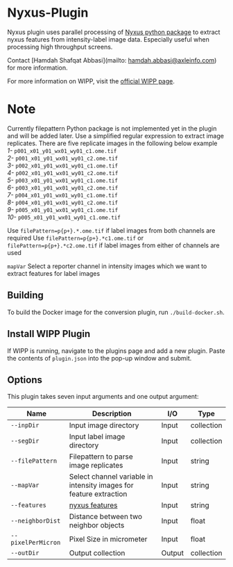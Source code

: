# Nyxus-Plugin


Nyxus plugin uses parallel processing of [Nyxus python package](https://pypi.org/project/nyxus/) to extract nyxus features from intensity-label image data. Especially useful when processing high throughput screens.

Contact [Hamdah Shafqat Abbasi](mailto: hamdah.abbasi@axleinfo.com) for more information.

For more information on WIPP, visit the [official WIPP page](https://isg.nist.gov/deepzoomweb/software/wipp).


# Note
Currently filepattern Python package is not implemented yet in the plugin and will be added later. Use a simplified regular expression to extract image replicates. There are five replicate images in the following below example \
*1-* `p001_x01_y01_wx01_wy01_c1.ome.tif`\
*2-* `p001_x01_y01_wx01_wy01_c2.ome.tif`\
*3-* `p002_x01_y01_wx01_wy01_c1.ome.tif`\
*4-* `p002_x01_y01_wx01_wy01_c2.ome.tif`\
*5-* `p003_x01_y01_wx01_wy01_c1.ome.tif`\
*6-* `p003_x01_y01_wx01_wy01_c2.ome.tif`\
*7-* `p004_x01_y01_wx01_wy01_c1.ome.tif`\
*8-* `p004_x01_y01_wx01_wy01_c2.ome.tif`\
*9-* `p005_x01_y01_wx01_wy01_c1.ome.tif`\
*10-* `p005_x01_y01_wx01_wy01_c1.ome.tif`

Use `filePattern=p{p+}.*.ome.tif` if label images from both channels are required
Use `filePattern=p{p+}.*c1.ome.tif` or `filePattern=p{p+}.*c2.ome.tif` if label images from either of channels are used

`mapVar` Select a reporter channel in intensity images which we want to extract features for label images




## Building

To build the Docker image for the conversion plugin, run
`./build-docker.sh`.

## Install WIPP Plugin

If WIPP is running, navigate to the plugins page and add a new plugin. Paste the
contents of `plugin.json` into the pop-up window and submit.

## Options

This plugin takes seven input arguments and one output argument:

| Name               | Description                                                        | I/O    | Type          |
|--------------------|--------------------------------------------------------------------|--------|---------------|
| `--inpDir`         | Input image directory                                              | Input  | collection    |
| `--segDir`         | Input label image directory                                        | Input  | collection    |
| `--filePattern`    | Filepattern to parse image replicates                              | Input  | string        |
| `--mapVar`         | Select channel variable in intensity images for feature extraction | Input  | string        |
| `--features`       | [nyxus features](https://pypi.org/project/nyxus/)                  | Input  | string        |
| `--neighborDist`   | Distance between two neighbor objects                              | Input  | float         |
| `--pixelPerMicron` | Pixel Size in micrometer                                           | Input  | float         |
| `--outDir`         | Output collection                                                  | Output | collection    |